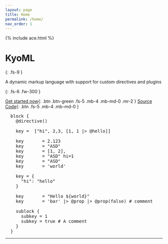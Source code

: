 ```yaml
---
layout: page
title: Home
permalink: /home/
nav_order: 1
---
```


{% include ace.html %}

# KyoML

{: .fs-9 }

A dynamic markup language with support for custom directives and plugins

{: .fs-6 .fw-300 }

[Get started now](#getting-started){: .btn .btn-green .fs-5 .mb-4 .mb-md-0 .mr-2 } [Source Code](https://github.com/kyoml/kyoml){: .btn .fs-5 .mb-4 .mb-md-0 }

<pre class="ace-editor">
  block {
    @directive()
  
    key =  ["hi", 2,3, [1, 1 |> @hello]]
  
    key       = 2.123
    key       = "ASD"
    key       = [1, 2],
    key       = "ASD" hi=1 
    key       = "ASD"
    key       = 'world'

    key = {
      "hi": "hello"
    }

    key       = "Hello ${world}"
    key       = 'bar' |> @prop |> @prop(false) # comment
  
    sublock {
      subkey = 1
      subkey = true # A comment
    }
  }
</pre>

---
